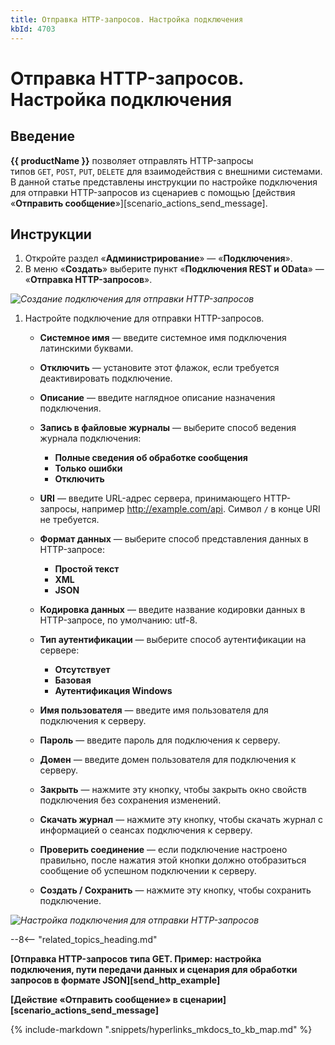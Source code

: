 ```yaml
---
title: Отправка HTTP-запросов. Настройка подключения
kbId: 4703
---
```


# Отправка HTTP-запросов. Настройка подключения

## Введение

**{{ productName }}** позволяет отправлять HTTP-запросы типов `GET`, `POST`, `PUT`, `DELETE` для взаимодействия с внешними системами. В данной статье представлены инструкции по настройке подключения для отправки HTTP-запросов из сценариев с помощью [действия «**Отправить сообщение**»][scenario_actions_send_message].

## Инструкции

1. Откройте раздел «**Администрирование**» — «**Подключения**».
2. В меню «**Создать**» выберите пункт «**Подключения REST и OData**» — «**Отправка HTTP-запросов**».

_![Создание подключения для отправки HTTP-запросов](https://kb.comindware.ru/assets/send_http_connection_create.png)_

1. Настройте подключение для отправки HTTP-запросов.

    - **Системное имя** — введите системное имя подключения латинскими буквами.
    - **Отключить** — установите этот флажок, если требуется деактивировать подключение.
    - **Описание** — введите наглядное описание назначения подключения.
    - **Запись в файловые журналы** — выберите способ ведения журнала подключения:
    
    
        - **Полные сведения об обработке сообщения**
        - **Только ошибки**
        - **Отключить**
    - **URI** — введите URL-адрес сервера, принимающего HTTP-запросы, например http://example.com/api. Символ `/` в конце URI не требуется.
    - **Формат данных** — выберите способ представления данных в HTTP-запросе:
    
    
        - **Простой текст**
        - **XML**
        - **JSON**
    - **Кодировка данных** — введите название кодировки данных в HTTP-запросе, по умолчанию: utf-8.
    - **Тип аутентификации** — выберите способ аутентификации на сервере:
    
    
        - **Отсутствует**
        - **Базовая**
        - **Аутентификация Windows**
    - **Имя пользователя** — введите имя пользователя для подключения к серверу.
    - **Пароль** — введите пароль для подключения к серверу.
    - **Домен** — введите домен пользователя для подключения к серверу.
    - **Закрыть** — нажмите эту кнопку, чтобы закрыть окно свойств подключения без сохранения изменений.
    - **Скачать журнал** — нажмите эту кнопку, чтобы скачать журнал с информацией о сеансах подключения к серверу.
    - **Проверить соединение** — если подключение настроено правильно, после нажатия этой кнопки должно отобразиться сообщение об успешном подключении к серверу.
    - **Создать / Сохранить** — нажмите эту кнопку, чтобы сохранить подключение.

_![Настройка подключения для отправки HTTP-запросов](https://kb.comindware.ru/assets/send_http_connection_settings.png)_

--8<-- "related_topics_heading.md"

**[Отправка HTTP-запросов типа GET. Пример: настройка подключения, пути передачи данных и сценария для обработки запросов в формате JSON][send_http_example]**

**[Действие «Отправить сообщение» в сценарии][scenario_actions_send_message]**

{% include-markdown ".snippets/hyperlinks_mkdocs_to_kb_map.md" %}

